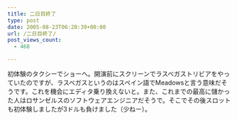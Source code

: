 ```yaml
---
title: 二日目終了
type: post
date: 2005-08-23T06:20:39+00:00
url: /二日目終了/
post_views_count:
  - 468

---
```

初体験のタクシーでショーへ。開演前にスクリーンでラスベガストリビアをやっていたのですが、ラスベガスというのはスペイン語でMeadowsと言う意味だそうです。これを機会にエディタ乗り換えないと。また、これまでの最高に儲かった人はロサンゼルスのソフトウェアエンジニアだそうで。そこでその後スロットも初体験しましたが3ドルも負けました（少ねー）。
